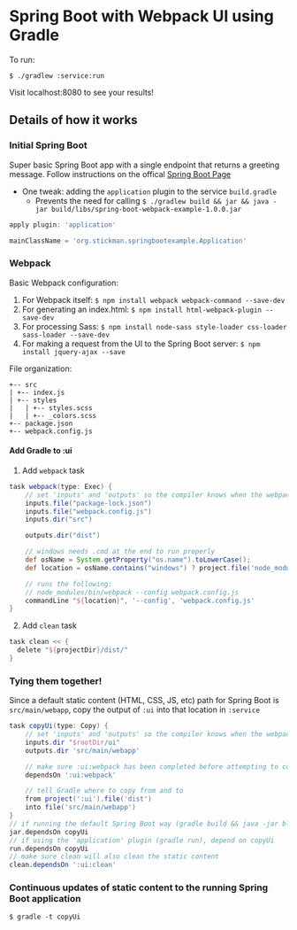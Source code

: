 # Spring Boot with Webpack UI using Gradle

To run:

```
$ ./gradlew :service:run
```

Visit localhost:8080 to see your results!

## Details of how it works

### Initial Spring Boot
Super basic Spring Boot app with a single endpoint that returns a greeting message. Follow instructions on the offical [Spring Boot Page](https://spring.io/guides/gs/spring-boot/)

* One tweak: adding the `application` plugin to the service `build.gradle` 
    * Prevents the need for calling `$ ./gradlew build && jar && java -jar build/libs/spring-boot-webpack-example-1.0.0.jar`

```groovy
apply plugin: 'application'

mainClassName = 'org.stickman.springbootexample.Application'
```

### Webpack
Basic Webpack configuration:

1. For Webpack itself: `$ npm install webpack webpack-command --save-dev`
2. For generating an index.html: `$ npm install html-webpack-plugin --save-dev`
3. For processing Sass: `$ npm install node-sass style-loader css-loader sass-loader --save-dev`
4. For making a request from the UI to the Spring Boot server: `$ npm install jquery-ajax --save`

File organization:

```
+-- src
| +-- index.js
| +-- styles
|   | +-- styles.scss
|   | +-- _colors.scss
+-- package.json
+-- webpack.config.js
```

#### Add Gradle to :ui

1. Add `webpack` task

```groovy
task webpack(type: Exec) {
    // set 'inputs' and 'outputs' so the compiler knows when the webpack task is up-to-date
    inputs.file("package-lock.json") 
    inputs.file("webpack.config.js") 
    inputs.dir("src")

    outputs.dir("dist")

    // windows needs .cmd at the end to run properly
    def osName = System.getProperty("os.name").toLowerCase();
    def location = osName.contains("windows") ? project.file('node_modules/.bin/webpack.cmd') : project.file('node_modules/.bin/webpack')

    // runs the following:
    // node_modules/bin/webpack --config webpack.config.js
    commandLine "${location}", '--config', 'webpack.config.js'
}
```

2. Add `clean` task

```groovy
task clean << {
  delete "${projectDir}/dist/"
}
```

### Tying them together!
Since a default static content (HTML, CSS, JS, etc) path for Spring Boot is `src/main/webapp`, copy the output of `:ui` into that location in `:service`

```groovy
task copyUi(type: Copy) {
    // set 'inputs' and 'outputs' so the compiler knows when the webpack task is up-to-date
    inputs.dir "$rootDir/ui"
    outputs.dir 'src/main/webapp'

    // make sure :ui:webpack has been completed before attempting to copy its output
    dependsOn ':ui:webpack'

    // tell Gradle where to copy from and to
    from project(':ui').file('dist')
    into file('src/main/webapp')
}
// if running the default Spring Boot way (gradle build && java -jar blahblah...), depend on copyUi
jar.dependsOn copyUi
// if using the 'application' plugin (gradle run), depend on copyUi
run.dependsOn copyUi
// make sure clean will also clean the static content
clean.dependsOn ':ui:clean'
```

### Continuous updates of static content to the running Spring Boot application
`$ gradle -t copyUi`
